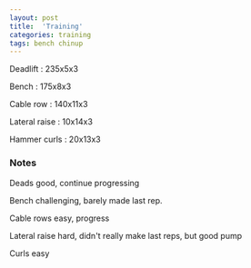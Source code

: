 ```yaml
---
layout: post
title:  'Training'
categories: training
tags: bench chinup
---
```


Deadlift  : 235x5x3

Bench : 175x8x3

Cable row : 140x11x3

Lateral raise : 10x14x3

Hammer curls  : 20x13x3

### Notes

Deads good, continue progressing

Bench challenging, barely made last rep.

Cable rows easy, progress

Lateral raise hard, didn't really make last reps, but good pump

Curls easy
